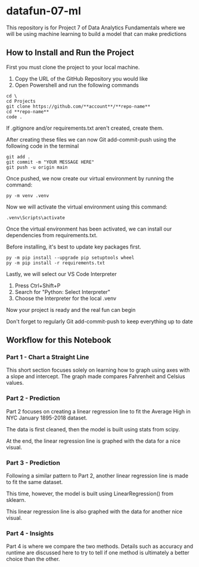 # datafun-07-ml

This repository is for Project 7 of Data Analytics Fundamentals where we will be using machine learning to build a model that can make predictions

## How to Install and Run the Project

First you must clone the project to your local machine.

1. Copy the URL of the GitHub Repository you would like
2. Open Powershell and run the following commands

```shell
cd \
cd Projects
git clone https://github.com/**account**/**repo-name**
cd **repo-name**
code . 
```

If .gitignore and/or requirements.txt aren't created, create them.

After creating these files we can now Git add-commit-push using the following code in the terminal

```shell
git add . 
git commit -m "YOUR MESSAGE HERE"
git push -u origin main
```

Once pushed, we now create our virtual environment by running the command:

```shell
py -m venv .venv
```

Now we will activate the virtual environment using this command:

```shell
.venv\Scripts\activate
```

Once the virtual environment has been activated, we can install our dependencies from requirements.txt.

Before installing, it's best to update key packages first.

```shell
py -m pip install --upgrade pip setuptools wheel
py -m pip install -r requirements.txt
```

Lastly, we will select our VS Code Interpreter

1. Press Ctrl+Shift+P
2. Search for "Python: Select Interpreter"
3. Choose the Interpreter for the local .venv 

Now your project is ready and the real fun can begin

Don't forget to regularly Git add-commit-push to keep everything up to date

## Workflow for this Notebook

### Part 1 - Chart a Straight Line

This short section focuses solely on learning how to graph using axes with a slope and intercept.  The graph made compares Fahrenheit and Celsius values.

### Part 2 - Prediction

Part 2 focuses on creating a linear regression line to fit the Average High in NYC January 1895-2018 dataset.  

The data is first cleaned, then the model is built using stats from scipy.

At the end, the linear regression line is graphed with the data for a nice visual.

### Part 3 - Prediction

Following a similar pattern to Part 2, another linear regression line is made to fit the same dataset.

This time, however, the model is built using LinearRegression() from sklearn.

This linear regression line is also graphed with the data for another nice visual.

### Part 4 - Insights

Part 4 is where we compare the two methods.  Details such as accuracy and runtime are discussed here to try to tell if one method is ultimately a better choice than the other.  